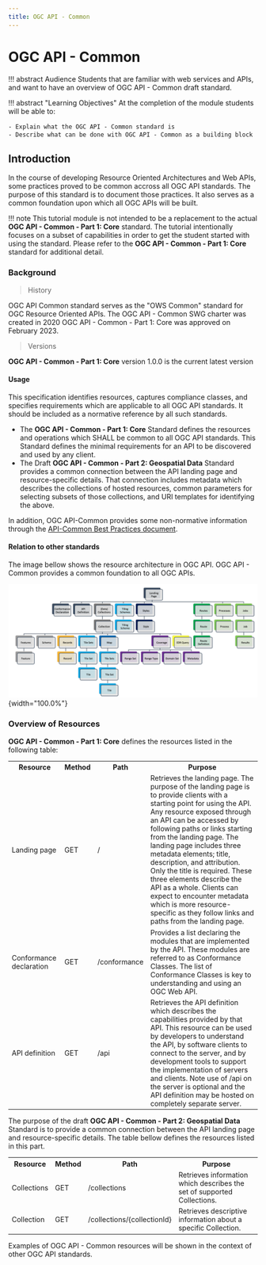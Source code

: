 ```yaml
---
title: OGC API - Common
---
```


# OGC API - Common

!!! abstract Audience
    Students that are familiar with web services and APIs, and want to have
    an overview of OGC API - Common draft standard.

!!! abstract "Learning Objectives"
    At the completion of the module students will be able to:

    - Explain what the OGC API - Common standard is
    - Describe what can be done with OGC API - Common as a building block

## Introduction

In the course of developing Resource Oriented Architectures and Web APIs, some practices proved to be common accross all OGC API standards. The purpose of this standard is to document those practices. It also serves as a
common foundation upon which all OGC APIs will be built. 

!!! note
    This tutorial module is not intended to be a replacement to the actual
    **OGC API - Common - Part 1: Core** standard. The tutorial
    intentionally focuses on a subset of capabilities in order to get the
    student started with using the standard. Please refer to the **OGC API -
    Common - Part 1: Core** standard for additional detail.

### Background

> History
 
  OGC API Common standard serves as the "OWS Common" standard for OGC Resource Oriented APIs. The OGC API - Common SWG charter was created in 2020 OGC API - Common - Part 1: Core was approved on February 2023.

> Versions

  **OGC API - Common - Part 1: Core** version 1.0.0 is the current
  latest version

#### Usage

This specification identifies resources, captures compliance classes, and specifies requirements which are applicable to all OGC API standards.  It should be included as a normative reference by all such standards.

* The **OGC API - Common - Part 1: Core** Standard defines the resources and operations which SHALL be common to all OGC API standards. This Standard defines the minimal requirements for an API to be discovered and used by any client.
* The Draft **OGC API - Common - Part 2: Geospatial Data** Standard provides a common connection between the API landing page and resource-specific details. That connection includes metadata which describes the collections of hosted resources, common parameters for selecting subsets of those collections, and URI templates for identifying the above.

In addition, OGC API-Common provides some non-normative information through the [API-Common Best Practices document](https://docs.ogc.org/DRAFTS/20-071.html).

#### Relation to other standards

The image bellow shows the resource architecture in OGC API. OGC API - Common provides a common foundation to all OGC APIs.

![image](../../assets/images/resources-ogcapi.png){width="100.0%"}

<!-- The [OpenAPI](https://www.openapis.org/) specification is used to define the reusable API building blocks. -->

### Overview of Resources

**OGC API - Common - Part 1: Core** defines the resources listed in
the following table:

<table>
  <tr>
    <th>Resource</th>
    <th>Method</th>
    <th>Path</th>
    <th>Purpose</th>
  </tr>
  <tr>
    <td>Landing page</td>
    <td>GET</td>
    <td>/</td>
    <td>Retrieves the landing page. The purpose of the landing page is to provide clients with a starting point for using the API. Any resource exposed through an API can be accessed by following paths or links starting from the landing page. The landing page includes three metadata elements; title, description, and attribution. Only the title is required. These three elements describe the API as a whole. Clients can expect to encounter metadata which is more resource-specific as they follow links and paths from the landing page.</td>
  </tr>
  <tr>
    <td>Conformance declaration</td>
    <td>GET</td>
    <td>/conformance</td>
    <td>Provides a list declaring the modules that are implemented by the API. These modules are referred to as Conformance Classes. The list of Conformance Classes is key to understanding and using an OGC Web API.</td>
  </tr>
  <tr>
    <td>API definition</td>
    <td>GET</td>
    <td>/api</td>
    <td>Retrieves the API definition which describes the capabilities provided by that API. This resource can be used by developers to understand the API, by software clients to connect to the server, and by development tools to support the implementation of servers and clients. Note use of /api on the server is optional and the API definition may be hosted on completely separate server.</td>
  </tr>
</table>

The purpose of the draft **OGC API - Common - Part 2: Geospatial Data** Standard is to provide a common connection between the API landing page and resource-specific details. The table bellow defines the resources listed in this part.

<table>
  <tr>
    <th>Resource</th>
    <th>Method</th>
    <th>Path</th>
    <th>Purpose</th>
  </tr>
  <tr>
    <td>Collections</td>
    <td>GET</td>
    <td>/collections </td>
    <td>Retrieves information which describes the set of supported Collections.</td>
  </tr>
  <tr>
    <td>Collection</td>
    <td>GET</td>
    <td>/collections/{collectionId}</td>
    <td>Retrieves descriptive information about a specific Collection.</td>
  </tr>
</table>

Examples of OGC API - Common resources will be shown in the context of other OGC API standards.

